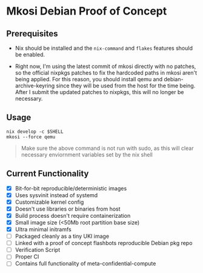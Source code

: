 Mkosi Debian Proof of Concept
=============================


Prerequisites
-------------

- Nix should be installed and the `nix-command` and `flakes` features should be enabled.

- Right now, I'm using the latest commit of mkosi directly with no patches, so the official nixpkgs patches to fix the hardcoded paths in mkosi aren't being applied. For this reason, you should install qemu and debian-archive-keyring since they will be used from the host for the time being. After I submit the updated patches to nixpkgs, this will no longer be necessary.

Usage
-----

```shell
nix develop -c $SHELL
mkosi --force qemu
```

> Make sure the above command is not run with sudo, as this will clear necessary enviornment variables set by the nix shell

Current Functionality
---------------------

- [x] Bit-for-bit reproducible/deterministic images
- [x] Uses sysvinit instead of systemd
- [x] Customizable kernel config
- [x] Doesn't use libraries or binaries from host
- [x] Build process doesn't require containerization
- [x] Small image size (<50Mb root partition base size)
- [x] Ultra minimal initramfs
- [ ] Packaged cleanly as a tiny UKI image
- [ ] Linked with a proof of concept flashbots reproducible Debian pkg repo
- [ ] Verification Script
- [ ] Proper CI
- [ ] Contains full functionality of meta-confidential-compute
